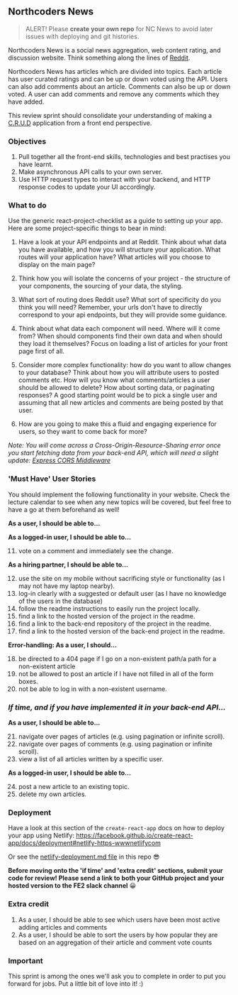 ## Northcoders News

> ALERT! Please **create your own repo** for NC News to avoid later issues with deploying and git histories.

Northcoders News is a social news aggregation, web content rating, and discussion website. Think something along the lines of [Reddit](https://www.reddit.com/).

Northcoders News has articles which are divided into topics. Each article has user curated ratings and can be up or down voted using the API. Users can also add comments about an article. Comments can also be up or down voted. A user can add comments and remove any comments which they have added.

This review sprint should consolidate your understanding of making a [C.R.U.D](https://en.wikipedia.org/wiki/Create,_read,_update_and_delete) application from a front end perspective.

### Objectives

1. Pull together all the front-end skills, technologies and best practises you have learnt.
2. Make asynchronous API calls to your own server.
3. Use HTTP request types to interact with your backend, and HTTP response codes to update your UI accordingly.

### What to do

Use the generic react-project-checklist as a guide to setting up your app. Here are some project-specific things to bear in mind:

1. Have a look at your API endpoints and at Reddit. Think about what data you have available, and how you will structure your application. What routes will your application have? What articles will you choose to display on the main page?

2. Think how you will isolate the concerns of your project - the structure of your components, the sourcing of your data, the styling.

3. What sort of routing does Reddit use? What sort of specificity do you think you will need? Remember, your urls don't have to directly correspond to your api endpoints, but they will provide some guidance.

4. Think about what data each component will need. Where will it come from? When should components find their own data and when should they load it themselves? Focus on loading a list of articles for your front page first of all.

5. Consider more complex functionality: how do you want to allow changes to your database? Think about how you will attribute users to posted comments etc. How will you know what comments/articles a user should be allowed to delete? How about sorting data, or paginating responses? A good starting point would be to pick a single user and assuming that all new articles and comments are being posted by that user.

6. How are you going to make this a fluid and engaging experience for users, so they want to come back for more?

_Note: You will come across a Cross-Origin-Resource-Sharing error once you start fetching data from your back-end API, which will need a slight update: [Express CORS Middleware](https://expressjs.com/en/resources/middleware/cors.html)_

### 'Must Have' User Stories

You should implement the following functionality in your website. Check the lecture calendar to see when any new topics will be covered, but feel free to have a go at them beforehand as well!

**As a user, I should be able to...**

<!-- 1. view a list of all articles -->

<!-- 2. view a page for each topic with a list of related articles. -->
   <!-- 3. view an individual article. -->

<!-- 3. view an individual article's comments. -->

<!-- 4. log-in to the site. -->

<!-- 5. sort articles by:
   - date created
   - comment_count
   - votes -->

**As a logged-in user, I should be able to...**

<!-- 7. log out. -->

<!-- 8. post a new comment to an existing article. -->

<!-- 9. delete my own comments. -->

<!-- 10. vote on an article and immediately see the change. -->

11. vote on a comment and immediately see the change.

**As a hiring partner, I should be able to...**

12. use the site on my mobile without sacrificing style or functionality (as I may not have my laptop nearby).
13. log-in clearly with a suggested or default user (as I have no knowledge of the users in the database)
14. follow the readme instructions to easily run the project locally.
15. find a link to the hosted version of the project in the readme.
16. find a link to the back-end repository of the project in the readme.
17. find a link to the hosted version of the back-end project in the readme.

**Error-handling: As a user, I should...**

18. be directed to a 404 page if I go on a non-existent path/a path for a non-existent article
19. not be allowed to post an article if I have not filled in all of the form boxes.
20. not be able to log in with a non-existent username.

### _If time, and if you have implemented it in your back-end API..._

**As a user, I should be able to...**

21. navigate over pages of articles (e.g. using pagination or infinite scroll).
22. navigate over pages of comments (e.g. using pagination or infinite scroll).
23. view a list of all articles written by a specific user.

**As a logged-in user, I should be able to...**

24. post a new article to an existing topic.
25. delete my own articles.

### Deployment

Have a look at this section of the `create-react-app` docs on how to deploy your app using Netlify: https://facebook.github.io/create-react-app/docs/deployment#netlify-https-wwwnetlifycom

Or see the [netlify-deployment.md file](netlify-deployment.md) in this repo 😎

**Before moving onto the 'if time' and 'extra credit' sections, submit your code for review! Please send a link to both your GitHub project and your hosted version to the FE2 slack channel** 😀

### Extra credit

1. As a user, I should be able to see which users have been most active adding articles and comments
2. As a user, I should be able to sort the users by how popular they are based on an aggregation of their article and comment vote counts

### Important

This sprint is among the ones we'll ask you to complete in order to put you forward for jobs. Put a little bit of love into it! :)
